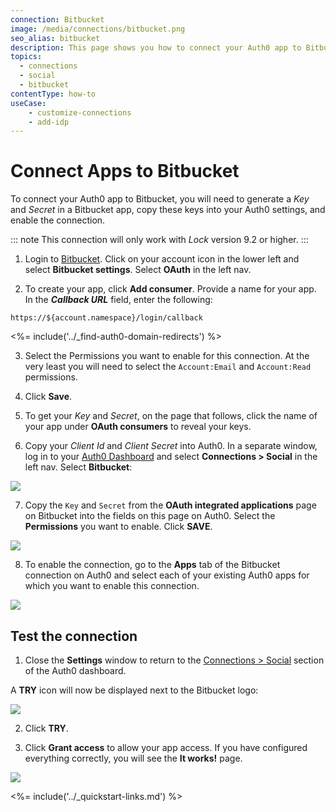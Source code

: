 ```yaml
---
connection: Bitbucket
image: /media/connections/bitbucket.png
seo_alias: bitbucket
description: This page shows you how to connect your Auth0 app to Bitbucket. You will need to generate keys, copy these into your Auth0 settings, and enable the connection.
topics:
  - connections
  - social
  - bitbucket
contentType: how-to
useCase:
    - customize-connections
    - add-idp
---
```

# Connect Apps to Bitbucket

To connect your Auth0 app to Bitbucket, you will need to generate a *Key* and *Secret* in a Bitbucket app, copy these keys into your Auth0 settings, and enable the connection.

::: note
  This connection will only work with <dfn data-key="lock">Lock</dfn> version 9.2 or higher.
:::

1. Login to [Bitbucket](https://bitbucket.org/). Click on your account icon in the lower left and select **Bitbucket settings**. Select **OAuth**  in the left nav.

2. To create your app, click **Add consumer**. Provide a name for your app. In the <dfn data-key="callback">**Callback URL**</dfn> field, enter the following:

`https://${account.namespace}/login/callback`

<%= include('../_find-auth0-domain-redirects') %>

3. Select the Permissions you want to enable for this connection. At the very least you will need to select the `Account:Email` and `Account:Read` permissions.

4. Click **Save**.

5. To get your *Key* and *Secret*, on the page that follows, click the name of your app under **OAuth consumers** to reveal your keys.

6. Copy your *Client Id* and *Client Secret* into Auth0. In a separate window, log in to your [Auth0 Dashboard](${manage_url}) and select **Connections > Social** in the left nav. Select **Bitbucket**:

![](/media/articles/connections/social/bitbucket/bitbucket-05.png)

7. Copy the `Key` and `Secret` from the **OAuth integrated applications** page on Bitbucket into the fields on this page on Auth0. Select the **Permissions** you want to enable. Click **SAVE**.

![](/media/articles/connections/social/bitbucket/bitbucket-06.png)

8. To enable the connection, go to the **Apps** tab of the Bitbucket connection on Auth0 and select each of your existing Auth0 apps for which you want to enable this connection.

![](/media/articles/connections/social/bitbucket/bitbucket-07.png)

## Test the connection

1. Close the **Settings** window to return to the [Connections > Social](${manage_url}/#/connections/social) section of the Auth0 dashboard.

A **TRY** icon will now be displayed next to the Bitbucket logo:

![](/media/articles/connections/social/bitbucket/bitbucket-08.png)

2. Click **TRY**.

3. Click **Grant access** to allow your app access. If you have configured everything correctly, you will see the **It works!** page.

![](/media/articles/connections/social/bitbucket/bitbucket-10.png)

<%= include('../_quickstart-links.md') %>
